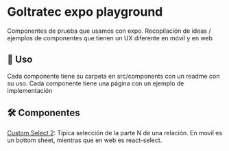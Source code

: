 # Goltratec expo playground

Componentes de prueba que usamos con expo. Recopilación de ideas / ejemplos de componentes que tienen un UX diferente en móvil y en web

## 🚀 Uso

Cada componente tiene su carpeta en src/components con un readme con su uso. Cada componente tiene una página con un ejemplo de implementación

## 🛠️ Componentes

[Custom Select 2](./src/components/CustomSelectTwo/readme.md): Típica selección de la parte N de una relación. En movil es un bottom sheet, mientras que en web es react-select. 

